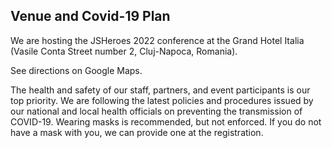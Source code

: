 ## Venue and Covid-19 Plan

We are hosting the JSHeroes 2022 conference at the Grand Hotel Italia (Vasile Conta Street number 2, Cluj-Napoca, Romania).

See directions on Google Maps.

The health and safety of our staff, partners, and event participants is our top priority. We are following the latest policies and procedures issued by our national and local health officials on preventing the transmission of COVID-19. Wearing masks is recommended, but not enforced. If you do not have a mask with you, we can provide one at the registration.
